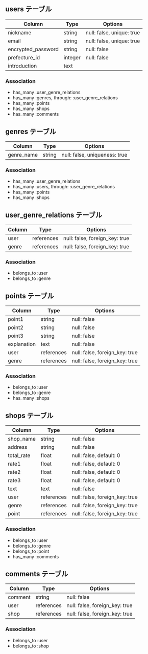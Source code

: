 ## users テーブル

| Column             | Type    | Options                   |
| ------------------ | ------- | ------------------------- |
| nickname           | string  | null: false, unique: true |
| email              | string  | null: false, unique: true |
| encrypted_password | string  | null: false               |
| prefecture_id      | integer | null: false               |
| introduction       | text    |                           |

### Association

- has_many :user_genre_relations
- has_many :genres, through: :user_genre_relations
- has_many :points
- has_many :shops
- has_many :comments


## genres テーブル

| Column     | Type   | Options                       |
| ---------- | ------ | ----------------------------- |
| genre_name | string | null: false, uniqueness: true |

### Association

- has_many :user_genre_relations
- has_many :users, through: :user_genre_relations
- has_many :points
- has_many :shops


## user_genre_relations テーブル

| Column | Type       | Options                        |
| ------ | ---------- | ------------------------------ |
| user   | references | null: false, foreign_key: true |
| genre  | references | null: false, foreign_key: true |

### Association

- belongs_to :user
- belongs_to :genre


## points テーブル

| Column      | Type       | Options                        |
| ----------- | ---------- | ------------------------------ |
| point1      | string     | null: false                    |
| point2      | string     | null: false                    |
| point3      | string     | null: false                    |
| explanation | text       | null: false                    |
| user        | references | null: false, foreign_key: true |
| genre       | references | null: false, foreign_key: true |

### Association

- belongs_to :user
- belongs_to :genre
- has_many :shops


## shops テーブル

| Column     | Type       | Options                        |
| ---------- | ---------- | ------------------------------ |
| shop_name  | string     | null: false                    |
| address    | string     | null: false                    |
| total_rate | float      | null: false, default: 0        |
| rate1      | float      | null: false, default: 0        |
| rate2      | float      | null: false, default: 0        |
| rate3      | float      | null: false, default: 0        |
| text       | text       | null: false                    |
| user       | references | null: false, foreign_key: true |
| genre      | references | null: false, foreign_key: true |
| point      | references | null: false, foreign_key: true |

### Association

- belongs_to :user
- belongs_to :genre
- belongs_to :point
- has_many :comments


## comments テーブル

| Column  | Type       | Options                        |
| ------- | ---------- | ------------------------------ |
| comment | string     | null: false                    |
| user    | references | null: false, foreign_key: true |
| shop    | references | null: false, foreign_key: true |

### Association

- belongs_to :user
- belongs_to :shop
